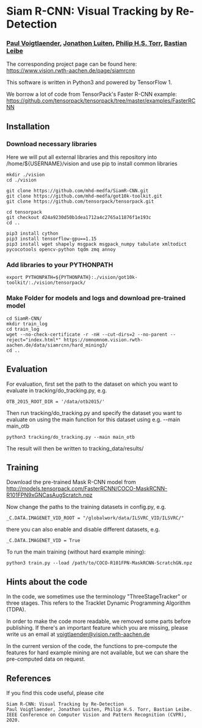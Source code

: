 # Siam R-CNN: Visual Tracking by Re-Detection
### [Paul Voigtlaender](https://www.vision.rwth-aachen.de/person/197/), [Jonathon Luiten](https://www.vision.rwth-aachen.de/person/216/), [Philip H.S. Torr](https://www.robots.ox.ac.uk/~tvg/), [Bastian Leibe](https://www.vision.rwth-aachen.de/)
The corresponding project page can be found here: https://www.vision.rwth-aachen.de/page/siamrcnn

This software is written in Python3 and powered by TensorFlow 1.

We borrow a lot of code from TensorPack's Faster R-CNN example: https://github.com/tensorpack/tensorpack/tree/master/examples/FasterRCNN

## Installation

### Download necessary libraries
Here we will put all external libraries and this repository into /home/${USERNAME}/vision and use 
pip to install common libraries
```
mkdir ./vision
cd ./vision

git clone https://github.com/mhd-medfa/SiamR-CNN.git
git clone https://github.com/mhd-medfa/got10k-toolkit.git
git clone https://github.com/tensorpack/tensorpack.git

cd tensorpack
git checkout d24a9230d50b1dea1712a4c2765a11876f1e193c
cd ..

pip3 install cython
pip3 install tensorflow-gpu==1.15
pip3 install wget shapely msgpack msgpack_numpy tabulate xmltodict pycocotools opencv-python tqdm zmq annoy
```
### Add libraries to your PYTHONPATH
```
export PYTHONPATH=${PYTHONPATH}:./vision/got10k-toolkit/:./vision/tensorpack/
```

### Make Folder for models and logs and download pre-trained model
```
cd SiamR-CNN/
mkdir train_log
cd train_log
wget --no-check-certificate -r -nH --cut-dirs=2 --no-parent --reject="index.html*" https://omnomnom.vision.rwth-aachen.de/data/siamrcnn/hard_mining3/
cd ..
```
## Evaluation
For evaluation, first set the path to the dataset on which you want to evaluate in tracking/do_tracking.py, e.g.
```
OTB_2015_ROOT_DIR = '/data/otb2015/'
```

Then run tracking/do_tracking.py and specify the dataset you want to evaluate on using the main function for this dataset using e.g. --main main_otb
 
```
python3 tracking/do_tracking.py --main main_otb
```

The result will then be written to tracking_data/results/

## Training
Download the pre-trained Mask R-CNN model from http://models.tensorpack.com/FasterRCNN/COCO-MaskRCNN-R101FPN9xGNCasAugScratch.npz

Now change the paths to the training datasets in config.py, e.g.
```
_C.DATA.IMAGENET_VID_ROOT = "/globalwork/data/ILSVRC_VID/ILSVRC/"
```
there you can also enable and disable different datasets, e.g.
```
_C.DATA.IMAGENET_VID = True
```

To run the main training (without hard example mining):
```
python3 train.py --load /path/to/COCO-R101FPN-MaskRCNN-ScratchGN.npz
```

## Hints about the code
In the code, we sometimes use the terminology "ThreeStageTracker" or three stages. This refers to the Tracklet Dynamic Programming Algorithm (TDPA).

In order to make the code more readable, we removed some parts before publishing. If there's an important feature which you are missing, please write us an email at voigtlaender@vision.rwth-aachen.de

In the current version of the code, the functions to pre-compute the features for hard example mining are not available, but we can share the pre-computed data on request.

## References
If you find this code useful, please cite
```
Siam R-CNN: Visual Tracking by Re-Detection
Paul Voigtlaender, Jonathon Luiten, Philip H.S. Torr, Bastian Leibe.
IEEE Conference on Computer Vision and Pattern Recognition (CVPR), 2020.
```
